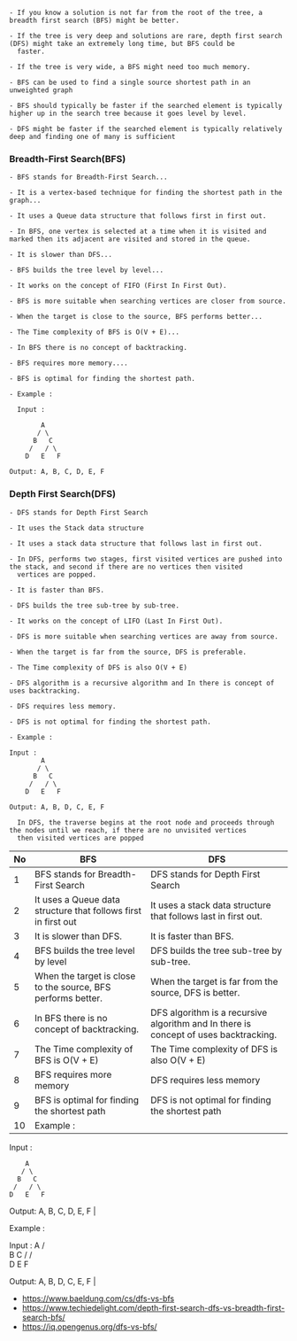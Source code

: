 ```
- If you know a solution is not far from the root of the tree, a breadth first search (BFS) might be better.

- If the tree is very deep and solutions are rare, depth first search (DFS) might take an extremely long time, but BFS could be 
  faster.
  
- If the tree is very wide, a BFS might need too much memory.

- BFS can be used to find a single source shortest path in an unweighted graph 

- BFS should typically be faster if the searched element is typically higher up in the search tree because it goes level by level.

- DFS might be faster if the searched element is typically relatively deep and finding one of many is sufficient
```

### Breadth-First Search(BFS)

```
- BFS stands for Breadth-First Search...

- It is a vertex-based technique for finding the shortest path in the graph...

- It uses a Queue data structure that follows first in first out.

- In BFS, one vertex is selected at a time when it is visited and marked then its adjacent are visited and stored in the queue.

- It is slower than DFS...

- BFS builds the tree level by level...

- It works on the concept of FIFO (First In First Out).

- BFS is more suitable when searching vertices are closer from source.

- When the target is close to the source, BFS performs better...

- The Time complexity of BFS is O(V + E)...

- In BFS there is no concept of backtracking. 

- BFS requires more memory.... 

- BFS is optimal for finding the shortest path.

- Example :

  Input :
   
        A
       / \
      B   C
     /   / \
    D   E   F
    
Output: A, B, C, D, E, F

```

### Depth First Search(DFS)

```
- DFS stands for Depth First Search

- It uses the Stack data structure 

- It uses a stack data structure that follows last in first out.

- In DFS, performs two stages, first visited vertices are pushed into the stack, and second if there are no vertices then visited 
  vertices are popped. 
  
- It is faster than BFS.

- DFS builds the tree sub-tree by sub-tree.

- It works on the concept of LIFO (Last In First Out).

- DFS is more suitable when searching vertices are away from source.

- When the target is far from the source, DFS is preferable.

- The Time complexity of DFS is also O(V + E) 

- DFS algorithm is a recursive algorithm and In there is concept of uses backtracking. 

- DFS requires less memory. 

- DFS is not optimal for finding the shortest path.

- Example :

Input :
        A
       / \
      B   C
     /   / \
    D   E   F
    
Output: A, B, D, C, E, F

  In DFS, the traverse begins at the root node and proceeds through the nodes until we reach, if there are no unvisited vertices 
  then visited vertices are popped
```

|  No    |   BFS      |    DFS     |
| -----  | -------    | -------    |
|    1   | BFS stands for Breadth-First Search | DFS stands for Depth First Search |
|    2   | It uses a Queue data structure that follows first in first out        |  It uses a stack data structure that follows last in first out.       |
|    3   | It is slower than DFS.        | It is faster than BFS.        |
|    4   | BFS builds the tree level by level        | DFS builds the tree sub-tree by sub-tree.        |
|    5   | When the target is close to the source, BFS performs better.        |  When the target is far from the source, DFS is better.       |
|    6   | In BFS there is no concept of backtracking.        | DFS algorithm is a recursive algorithm and In there is concept of uses backtracking.         |
|    7   | The Time complexity of BFS is O(V + E)        | The Time complexity of DFS is also O(V + E)        |
|    8   | BFS requires more memory        | DFS requires less memory        |
|    9   | BFS is optimal for finding the shortest path        | DFS is not optimal for finding the shortest path        |
|    10  | Example :

  Input :
   
        A
       / \
      B   C
     /   / \
    D   E   F
    
Output: A, B, C, D, E, F        |  

Example :

Input :
        A
       / \
      B   C
     /   / \
    D   E   F
    
Output: A, B, D, C, E, F  |

- https://www.baeldung.com/cs/dfs-vs-bfs
- https://www.techiedelight.com/depth-first-search-dfs-vs-breadth-first-search-bfs/
- https://iq.opengenus.org/dfs-vs-bfs/
